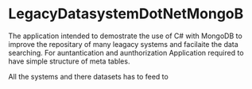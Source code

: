 # LegacyDatasystemDotNetMongoB

The application intended to demostrate the use of C# with MongoDB to improve the repositary of many leagacy systems and facilaite the data searching. For auntantication and aunthorization 
Application required to have simple structure of meta tables.


All the systems and there datasets has to feed to 
